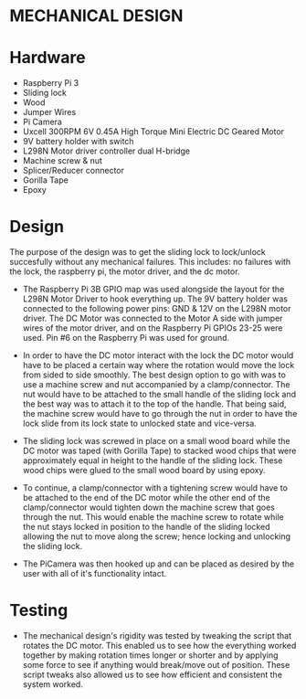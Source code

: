 # MECHANICAL DESIGN  

# Hardware

- Raspberry Pi 3
- Sliding lock 
- Wood
- Jumper Wires
- Pi Camera
- Uxcell 300RPM 6V 0.45A High Torque Mini Electric DC Geared Motor
- 9V battery holder with switch
- L298N Motor driver controller dual H-bridge
- Machine screw & nut 
- Splicer/Reducer connector
- Gorilla Tape
- Epoxy

# 
# Design

The purpose of the design was to get the sliding lock to lock/unlock succesfully without any mechanical failures. This includes: no failures with the lock, the raspberry pi, the motor driver, and the dc motor. 

- The Raspberry Pi 3B GPIO map was used alongside the layout for the L298N Motor Driver to hook everything up. The 9V battery holder was connected to the following power pins: GND & 12V on the L298N motor driver. The DC Motor was connected to the Motor A side with jumper wires of the motor driver, and on the Raspberry Pi GPIOs 23-25 were used. Pin #6 on the Raspberry Pi was used for ground. 

- In order to have the DC motor interact with the lock the DC motor would have to be placed a certain way where the rotation would move the lock from sided to side smoothly. The best design option to go with was to use a machine screw and nut accompanied by a clamp/connector. The nut would have to be attached to the small handle of the sliding lock and the best way was to attach it to the top of the handle. That being said, the machine screw would have to go through the nut in order to have the lock slide from its lock state to unlocked state and vice-versa.

- The sliding lock was screwed in place on a small wood board while the DC motor was taped (with Gorilla Tape) to stacked wood chips that were approximately equal in height to the handle of the sliding lock. These wood chips were glued to the small wood board by using epoxy. 
 
- To continue, a clamp/connector with a tightening screw would have to be attached to the end of the DC motor while the other end of the clamp/connector would tighten down the machine screw that goes through the nut. This would enable the machine screw to rotate while the nut stays locked in position to the handle of the sliding locked allowing the nut to move along the screw; hence locking and unlocking the sliding lock. 

- The PiCamera was then hooked up and can be placed as desired by the user with all of it's functionality intact. 

#
# Testing

- The mechanical design's rigidity was tested by tweaking the script that rotates the DC motor. This enabled us to see how the everything worked together by making rotation times longer or shorter and by applying some force to see if anything would break/move out of position. These script tweaks also allowed us to see how efficient and consistent the system worked. 
